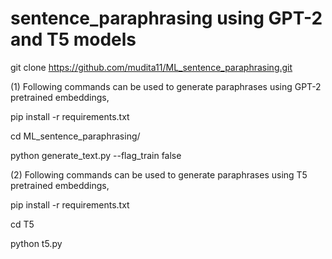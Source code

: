 # sentence_paraphrasing using GPT-2 and T5 models

git clone https://github.com/mudita11/ML_sentence_paraphrasing.git

(1) Following commands can be used to generate paraphrases using GPT-2 pretrained embeddings, 

pip install -r requirements.txt

cd ML_sentence_paraphrasing/

python generate_text.py --flag_train false

(2) Following commands can be used to generate paraphrases using T5 pretrained embeddings, 

pip install -r requirements.txt

cd T5

python t5.py
